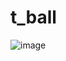 # t_ball
![image](https://user-images.githubusercontent.com/100313500/171403298-e6f996db-f658-4d51-b660-24a99730c4a1.png)
